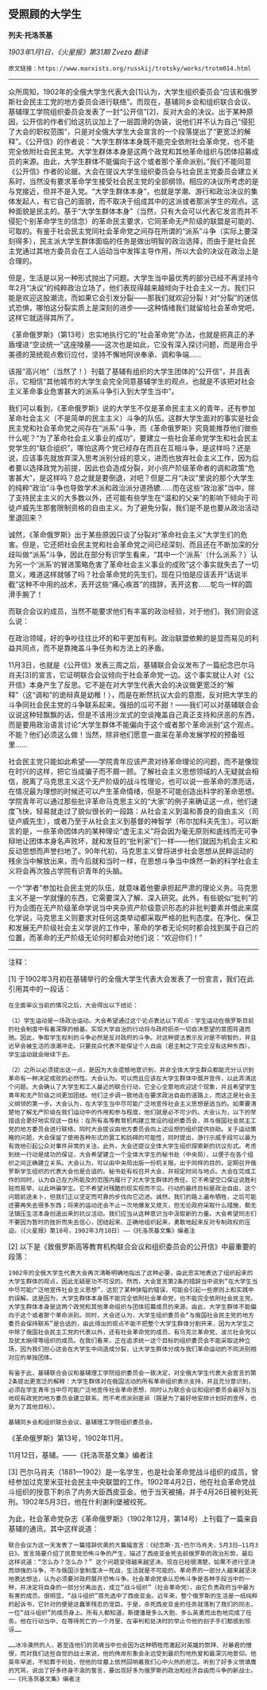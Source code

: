 ## 受照顾的大学生

**列夫·托洛茨基**

_1903年1月1日，《火星报》第31期_
_Zveza 翻译_

    原文链接：https://www.marxists.org/russkij/trotsky/works/trotm014.html

---

众所周知，1902年的全俄大学生代表大会[1]认为，大学生组织委员会“应该和俄罗斯社会民主工党的地方委员会进行联络”。而现在，基辅同乡会和组织联合会议、基辅理工学院组织委员会发表了一封“公开信”[2]，反对大会的决议。出于某种原因，公开信的作者们给这抗议加上了一层圆滑的伪装，说他们并不认为自己“侵犯了大会的职权范围”，只是对全俄大学生大会宣言的一个段落提出了“更宽泛的解释”。《公开信》的作者说：“大学生群体本身既不能完全依附社会革命党，也不能完全依附社会民主党。大学生群体本身是这两个政党和其他革命组织与团体招募成员的来源。由此，大学生群体不能偏向于这个或者那个革命派别。”我们不能同意《公开信》作者的论据。大会在提议大学生组织委员会与社会民主党委员会建立关系时，当然没有要求革命学生接受社会民主党的全部纲领。相应的决议所考虑的是与党接近，但并不是入党。“大学生群体本身”，也就是学潮、游行和政治决议的集体发起人，有它自己的面貌，而不取决于组成其中的这派或者那派学生的观点。这种面貌是民主的。基于“大学生群体本身”（当然，只有大会可以代表它发言而并不侵犯个别革命学生的信念）的革命民主要求，它同革命无产阶级的联盟是可能的、可取的。有鉴于社会民主党同社会革命党之间存在所谓的“派系”斗争（实际上要深刻得多），民主派大学生群体面临的任务是做出明智的政治选择，而由于是社会民主党通过其地方委员会在工人运动当中发挥主导作用，所以大会的决议在政治上是合理的。

但是，生活是以另一种形式抛出了问题。大学生当中最优秀的部分已经不再坚持今年2月“决议”的纯粹政治立场了，他们表现得越来越倾向于社会主义一方。我们只能是欢迎这股潮流，而如果它会引发分裂——那我们就欢迎分裂！对“分裂”的迷信式恐惧，哪怕这分裂实质上是深刻的进步——这种情绪我们就留给社会革命党吧，这样它就适得其所了。

《革命俄罗斯》（第13号）忠实地执行它的“社会革命党”办法，也就是把真正的矛盾埋进“空谈统一”这座陵墓——这次也是如此，它没有深入探讨问题，而是用合乎美德的笼统观点敷衍应付，坚持不懈地阿谀奉承、调和争端……

该报“高兴地”（当然了！）刊载了基辅有组织的大学生团体的“公开信”，并且表示，它相信“其他城市的大学生会完全同意基辅学生的观点，也就是不该把对社会主义革命事业危害甚大的派系斗争引入到大学生当中”。

我们可以看到，《革命俄罗斯》说的大学生不仅是革命民主主义的青年，还有参加革命社会主义（不是简单的民主主义）斗争的队伍。这群大学生面对的事实是社会民主党和社会革命党之间存在“派系”斗争，而《革命俄罗斯》究竟能推荐他们做些什么呢？“为了革命社会主义事业的成功”，要建立一些社会革命党学生和社会民主党学生的“联合组织”，哪怕这两个党已经存在而且在互相斗争，是这样吗？还是说，应该事先就放弃深入思考派别分歧的意义，进而也放弃社会主义工作，因为后者要以选择政党为前提，因此也会造成分裂，对小资产阶级革命者的调和政策“危害甚大”，是这样吗？总之就是要倒退，对吧？但是二月“决议”里说的那个大学生的纯粹“政治”斗争也导致学术派和政治派分道扬镳……而在这些“政治家”当中，除了支持民主主义的大多数以外，还可能有些学生在“温和的父亲”的影响下倾向于司徒卢威先生那套限制资格的自由主义。为了避免分裂，我们是不是也要从政治活动里退回来？

诚然，《革命俄罗斯》出于某些原因只谈了分裂对“革命社会主义”大学生们的危害。但是，它还把社会民主党和社会革命党之间已经深刻、而且还在不断加深的分歧叫做“派系”斗争，因此在部分有识学生看来，“其中一个‘派系’（什么派系？）认为另一个‘派系’的冒进策略危害了革命社会主义事业的成败”这个事实就失去了一切意义，难道这样就够了吗？社会革命党的先生们，现在只怕是应该丢开“话说半截”这种不中用的战术，丢开这些“痛心疾首”的措辞，丢开这套……鸵鸟一样的圆滑手腕了！

而联合会议的成员，当然不能要求他们有丰富的政治经验，对于他们，我们则会这么说：

在政治领域，好的争吵往往比坏的和平更加有利。政治联盟依赖的是显而易见的利益共同点，而不是靠掩盖斗争任务和方法上的矛盾。

11月3日，也就是《公开信》发表三周之后，基辅联合会议发布了一篇纪念巴尔马肖夫[3]的宣言，它证明联合会议倾向于社会革命党一边。这个事实就让人对《公开信》本身产生了反思。它不是在对大学生代表大会的决议做更宽泛的“解释”（这“调和”的诡辩真是幼稚！），而是在断然抗议大会的意图，反对把大学生的斗争同社会民主党的斗争联系起来。强扭的瓜可不甜！——我们可以对基辅联合会议说这种轻飘飘的话，但是不该用沙龙式的空谈掩盖自己真正支持和厌恶的东西，而是要用政治语言讨论“大学生群体不能偏向于这个或者那个革命派别”这个观点。不能？他们必须这么做！当然，除非他们愿意一直呆在革命发展学校的预备班里……

社会民主党只能如此希望——学院青年应该严肃对待革命理论的问题，而不是像现在时兴的这样，把它当成骗子而不屑一顾。了解社会主义思想领域的人无疑就会相信，脱离了马克思主义这个无产阶级的战斗性理论，也可以说一些革命的漂亮话，在情况最为理想的时候还可以产生革命情绪，但是不可能创造出科学的革命思想。学院青年可以通过那些批评革命马克思主义的“大家”的例子来确证这一点，他们速度飞快，轻易就走过了貌似很长的一段路：从社会主义到温和善良的自由主义（司徒卢威先生），或者乃至于从社会主义到基督的神智学（布尔加科夫先生）。可以断言的是，一些革命团体内的某种理论“虚无主义”将会因为毫无原则和底线而无可争辩地让团体本身名声败坏，就和发狂的“批判家”们一样——他们就因为机会主义和反动思想而声誉扫地了。90年代初，马克思主义曾将进步社会思想从民粹运动的残余当中解放出来，而今后就和当时一样，在思想斗争当中焕然一新的科学社会主义将会再次独占学院有识青年的头脑。

一个“学者”参加社会民主党的队伍，就意味着他要承担起严肃的理论义务。马克思主义不是一学就懂的东西，它需要深入了解、深入研究。此外，有些貌似“批判”的行为企图在无产阶级革命学说当中夹杂资产阶级意识形态的非批判要素并借此来腐化学说，马克思主义则要求对任何这类举动都采取严格的批判态度。在净化、保卫和发展无产阶级社会主义学说的工作中，革命的学者无论何时都会找到属于自己的位置，而革命的无产阶级无论何时都会对他们说：“欢迎你们！”

---

注释：

[1] 于1902年3月初在基辅举行的全俄大学生代表大会发表了一份宣言，我们在此引用其中的一段话：
    
    在全面审议当前的情况之后，大会得出以下结论：
    
    （1）学生运动是一场政治运动。大会希望通过这个论点表达以下观点：学生运动在俄罗斯目前的社会制度中有着深厚的根基。实现大学自治的行动将与政府扼杀一切自决愿望的意图背道而驰。因此，争取学生权利的斗争必然是反对政府的斗争。对这种提法表示反对是不明智的，并且迟早会被生活的浪潮冲走。只要民众代表不能保证个人自由（君主制之下完全没有这种东西），学生运动就会继续下去。
    
    （2）之所以必须提出这一点，是因为大会遗憾地意识到，并非全体大学生群众都能充分认识到革命有一种决定成败的必然性。大会认为，可以而且应该在大学生群体中展开宣传，以此弄清这个问题。大会确认了大学生和工人最近的联合行动，它全心全意地欢迎这个现象，并且希望学生青年和无产阶级之间更加团结。他们正步调一致地走在要求政治自由的道路上，而这正是社会主义纲领的第一步。大会认为，在大学生当中尽可能广泛地宣传社会主义思想是适当的。如果要清楚地了解无产阶级在我们运动中的作用和参与程度，他们就是必不可少的。大会认为，以下的举措适合更好地实现这一目标：在所有高等教育机构建立常设的组织委员会，并与俄国社会民主工党的地方委员会进行联络，同时大会提议由地方委员会向上述设想的组织提供协助。关于运动策略的问题，大会保留了使用各种形式的罢工和妨碍的可能性，同时提出，游行示威手段可以最为有效地引起公众对事件异常的关注。此外，大会还提议全体大学生组织探索新的抗议形式。考虑到统一行动是成功的保证，大会希望建立一个全体大学生的秘书处（中央局），以便于在各个组织之间正确建立关系。大会认为，可以由中央局出版一份机关报。出于同样的目的，定期召开俄罗斯学生组织的代表大会也是合适的。秘书处有权召开大会，并规定时间与地点。大会在完成工作的同时，认为自己在力所能及的范围内履行了对大学生群体的责任。它不希望空口保证说胜利轻而易举，以此哄骗学生。它不希望对残酷的现实视而不见。行动的最终目标是政治自由，这个问题前途未卜，但我们正以坚定而可靠的步伐向它迈进。诚然，我们的路上遍布牺牲，之后可能还要再失去很多东西；将来的运动还会不止一次地爆发又熄灭，但无论政府采取什么措施，都无法镇压生活本身创造出来的抗议活动。我们应当从这种意识当中汲取新的力量。大会希望同志们不要因为暂时的挫折而失去信心，团结起来、正确地组织起来，勇敢地起来反对专制政权的压迫。（《火星报》第18号，1902年3月10日）——《托洛茨基文集》编者注

[2] 以下是《致俄罗斯高等教育机构联合会议和组织委员会的公开信》中最重要的段落：

    1902年的全俄大学生代表大会再次清晰明确地指出了这种必要，由此忠实地表达了组织起来的大学生群体的观点，因此无疑是功不可没的。然而，大会宣言第2条的措辞当中说到“在大学生当中尽可能广泛地宣传社会主义思想”，这犯了某种狭隘的错误，可能会引起一些原则上和实践中的误解。这是因为，大学生群体本身既不能完全依附社会革命党，也不能完全依附社会民主党。大学生群体本身是这两个政党和其他革命组织与团体招募成员的来源。由此，大学生群体不能偏向于这个或者那个革命派别。同时，大会还认为，大学生组织委员会“与俄国社会民主党的地方委员会保持联系”是合适的，由此得出的观点不能不把整个大学生群体分割开来，因为大学生之中除了俄国社会民主工党的代表以外，还有社会革命党的成员，有乌克兰革命党、波兰社会党以及犹太崩得等组织的成员。在我们看来，正在追求统一这个目标的组织委员会不能采取这种立场，因为我们担心这会在大学生中间造成分裂，让大学生群体分成与我们革命运动的不同派别相对应的单独团体。
    
    有鉴于此，基辅联合会议和基辅理工学院组织委员会一致决定，对全俄大学生代表大会宣言的第2条提出更宽泛的解释：大学生群体对在俄国活动的所有革命组织表示支持，并且充分意识到，必须在学生青年当中尽可能广泛地宣传社会革命思想，同时认为联合会议和组织委员会最好与当地现有政党的地方委员会建立联系，而不考虑派别差异（既是为了最好地安排计划好的宣传，也是为了其他目标）。
    
    基辅同乡会和组织联合会议、基辅理工学院组织委员会。

《革命俄罗斯》第13号，1902年11月。

11月12日，基辅。——《托洛茨基文集》编者注

[3] 巴尔马肖夫（1881—1902）是一名学生，也是社会革命党战斗组织的成员，曾经参加过克里米亚社会民主中央联盟的工作。1902年4月2日，他在社会革命党战斗组织的授意下刺杀了内务大臣西皮亚金。他于当天被捕，并于4月26日被判处死刑。1902年5月3日，他在什利谢利堡被绞死。

为此，社会革命党杂志《革命俄罗斯》（1902年12月，第14号）上刊载了一篇来自基辅的通讯，其中这样说道：

    联合会议为这一天发表了一篇措辞优美的大篇幅宣言：《纪念斯·瓦·巴尔马肖夫，5月3日—11月3日》。宣言简要介绍了民意党恐怖斗争的产生，描述了西皮亚金死去前俄罗斯的政治形势，最后这样说道：“怎么办？怎么办？” 这个问题变得越来越坚决。现在已经很清楚，如果不进行坚决而顽强的斗争，不与俄国沙皇制度决一死战，生活就是不可能的。革命界的一部分人越来越坚决地表达想法，认为必须要对政府展开恐怖斗争。社会革命党承认恐怖斗争是各种手段当中的一种，并决定将自身的一部分分离出去，成立“战斗组织”（社会革命党），由它负责政府当中最为有害的成员。很明显，“战斗组织”首先选中了西皮亚金。近年来，整个俄罗斯的生活是一纸纯粹的起诉书，它针对的便是这蠢笨残忍的宠臣。于是，杀死西皮亚金的任务就落到了我们的同志，一位“战斗组织”的成员身上。所有人都知道，斯捷潘是多么大胆、多么英勇而出色地完成了任务。他在行动当中、在等待死亡的一个月里、在审判和处决时的举止令他的刽子手们都感到惊讶……
    
    ……冰冷漠然的人，甚至连他们的灵魂当中也会因为这种牺牲而激起对英雄的崇拜、对暴君的憎恨，而对我们这些自觉的战士来说，他的伟岸形象会永远受到最炽烈地热爱和最深沉地景仰。他英年早逝，不知葬于何处，但他的坟墓上依然回响着我们心中火热的悲泣。听到了好多义愤填膺的咒骂，说出了好多终身不渝的誓言，要出现好多为俄罗斯的政治和经济自由而斗争的新战士。——《托洛茨基文集》编者注
